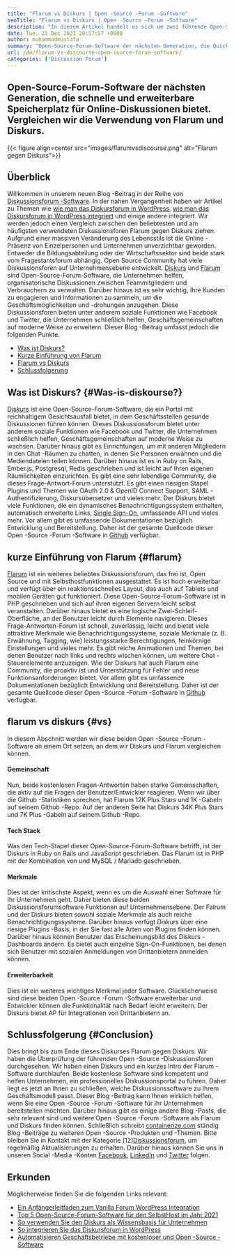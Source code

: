 ```yaml
---
title: "Flarum vs Diskurs | Open -Source -Forum -Software" 
seoTitle: "Flarum vs Diskurs | Open -Source -Forum -Software" 
description: "In diesem Artikel handelt es sich um zwei führende Open-Source-Forum-Software Flarum gegen Diskurs. Beide Software sind selbst gehostet und bieten moderne Forumfunktionen zur Diskussion." 
date: Tue, 21 Dec 2021 20:57:57 +0000
author: muhammadmustafa
summary: "Open-Source-Forum-Software der nächsten Generation, die Quick & amp; Erweiterbarer Platz für Online -Diskussionen. Vergleichen wir die Verwendung von Flarum und Diskurs." 
url: /de/flarum-vs-discourse-open-source-forum-software/
categories: ['Discussion Forum']
---
```


## Open-Source-Forum-Software der nächsten Generation, die schnelle und erweiterbare Speicherplatz für Online-Diskussionen bietet. Vergleichen wir die Verwendung von Flarum und Diskurs.

{{< figure align=center src="images/flarumvsdiscourse.png" alt="Flarum gegen Diskurs">}}


## Überblick
Willkommen in unserem neuen Blog -Beitrag in der Reihe von [Diskussionsforum -Software][1]. In der nahen Vergangenheit haben wir Artikel zu Themen wie [wie man das Diskursforum in WordPress][2], [wie man das Diskursforum in WordPress integriert][2] und einige andere integriert. Wir werden jedoch einen Vergleich zwischen den beliebtesten und am häufigsten verwendeten Diskussionsforen Flarum gegen Diskurs ziehen. Aufgrund einer massiven Veränderung des Lebensstils ist die Online -Präsenz von Einzelpersonen und Unternehmen unverzichtbar geworden. Entweder die Bildungsabteilung oder der Wirtschaftssektor sind beide stark vom Fragestantsforum abhängig.
Open Source Community hat viele Diskussionsforen auf Unternehmensebene entwickelt. [Diskurs][3] und [Flarum][4] sind Open-Source-Forum-Software, die Unternehmen helfen, organisatorische Diskussionen zwischen Teammitgliedern und Verbrauchern zu verwalten. Darüber hinaus ist es sehr wichtig, Ihre Kunden zu engagieren und Informationen zu sammeln, um die Geschäftsmöglichkeiten und -drohungen anzugehen. Diese Diskussionsforen bieten unter anderem soziale Funktionen wie Facebook und Twitter, die Unternehmen schließlich helfen, Geschäftsgemeinschaften auf moderne Weise zu erweitern. Dieser Blog -Beitrag umfasst jedoch die folgenden Punkte.
  * [Was ist Diskurs?][5]
  * [Kurze Einführung von Flarum][6]
  * [Flarum vs Diskurs][7]
  * [Schlussfolgerung][8]

## Was ist Diskurs?   {#Was-is-diskourse?}
[Diskurs][3] ist eine Open-Source-Forum-Software, die ein Portal mit reichhaltigem Gesichtsausfall bietet, in dem Geschäftsstellen gesunde Diskussionen führen können. Dieses Diskussionsforum bietet unter anderem soziale Funktionen wie Facebook und Twitter, die Unternehmen schließlich helfen, Geschäftsgemeinschaften auf moderne Weise zu wachsen. Darüber hinaus gibt es Einrichtungen, um mit anderen Mitgliedern in den Chat -Räumen zu chatten, in denen Sie Personen erwähnen und die Mediendateien teilen können. Darüber hinaus ist es in Ruby on Rails, Ember.js, Postgresql, Redis geschrieben und ist leicht auf Ihren eigenen Räumlichkeiten einzurichten.
Es gibt eine sehr lebendige Community, die dieses Frage-Antwort-Forum unterstützt. Es gibt einen riesigen Stapel Plugins und Themen wie OAuth 2.0 & OpenID Connect Support, SAML -Authentifizierung, Diskursübersetzer und vieles mehr. Der Diskurs bietet viele Funktionen, die ein dynamisches Benachrichtigungssystem enthalten, automatisch erweiterte Links, [Single Sign-On][9], umfassende API und vieles mehr. Vor allem gibt es umfassende Dokumentationen bezüglich Entwicklung und Bereitstellung. Daher ist der gesamte Quellcode dieser Open -Source -Forum -Software in [Github][10] verfügbar.

## kurze Einführung von Flarum   {#flarum}
[Flarum][4] ist ein weiteres beliebtes Diskussionsforum, das frei ist, Open Source und mit Selbsthostfunktionen ausgestattet. Es ist hoch erweiterbar und verfügt über ein reaktionsschnelles Layout, das auch auf Tablets und mobilen Geräten gut funktioniert. Diese Open-Source-Forum-Software ist in PHP geschrieben und sich auf ihren eigenen Servern leicht selbst veranstalten. Darüber hinaus bietet es eine logische Zwei-Schleif-Oberfläche, an der Benutzer leicht durch Elemente navigieren.
Dieses Frage-Antworten-Forum ist schnell, zuverlässig, leicht und bietet viele attraktive Merkmale wie Benachrichtigungssysteme, soziale Merkmale (z. B. Erwähnung, Tagging, wie) leistungsstarke Berechtigungen, feinkörnige Einstellungen und vieles mehr. Es gibt reiche Animationen und Themen, bei denen Benutzer nach links und rechts wischen können, um weitere Chat -Steuerelemente anzuzeigen. Wie der Diskurs hat auch Flarum eine Community, die proaktiv ist und Unterstützung für Fehler und neue Funktionsanforderungen bietet. Vor allem gibt es umfassende Dokumentationen bezüglich Entwicklung und Bereitstellung. Daher ist der gesamte Quellcode dieser Open -Source -Forum -Software in [Github][10] verfügbar.

## flarum vs diskurs   {#vs}
In diesem Abschnitt werden wir diese beiden Open -Source -Forum -Software an einem Ort setzen, an dem wir Diskurs und Flarum vergleichen können.

#### Gemeinschaft
Nun, beide kostenlosen Fragen-Antworten haben starke Gemeinschaften, die aktiv auf die Fragen der Benutzer/Entwickler reagieren. Wenn wir über die Github -Statistiken sprechen, hat Flarum 12K Plus Stars und 1K -Gabeln auf seinem Github -Repo. Auf der anderen Seite hat Diskurs 34K Plus Stars und 7K Plus -Gabeln auf seinem Github -Repo.

#### Tech Stack
Was den Tech-Stapel dieser Open-Source-Forum-Software betrifft, ist der Diskurs in Ruby on Rails und JavaScript geschrieben. Das Flarum ist in PHP mit der Kombination von und MySQL / Mariadb geschrieben.

#### **Merkmale**
Dies ist der kritischste Aspekt, wenn es um die Auswahl einer Software für Ihr Unternehmen geht. Daher bieten diese beiden Diskussionsforumsoftware Funktionen auf Unternehmensebene. Der Falrum und der Diskurs bieten sowohl soziale Merkmale als auch reiche Benachrichtigungssysteme. Darüber hinaus verfügt Diskurs über eine riesige Plugins -Basis, in der Sie fast alle Arten von Plugins finden können. Darüber hinaus können Benutzer das Erscheinungsbild des Diskurs -Dashboards ändern. Es bietet auch einzelne Sign-On-Funktionen, bei denen sich Benutzer mit sozialen Anmeldungen von Drittanbietern anmelden können.

#### Erweiterbarkeit
Dies ist ein weiteres wichtiges Merkmal jeder Software. Glücklicherweise sind diese beiden Open -Source -Forum -Software erweiterbar und Entwickler können die Funktionalität nach Bedarf leicht erweitern. Der Diskurs bietet AP für Integrationen von Drittanbietern an.

## Schlussfolgerung   {#Conclusion}
Dies bringt bis zum Ende dieses Diskurses Flarum gegen Diskurs. Wir haben die Überprüfung der führenden Open -Source -Diskussionsforen durchgesehen. Wir haben einen Diskurs und ein kurzes Intro der Flarum -Software durchlaufen. Beide kostenlose Software sind kompetent und helfen Unternehmen, ein professionelles Diskussionsportal zu führen. Daher liegt es jetzt an Ihnen zu schließen, welche Diskussionssoftware zu Ihrem Geschäftsmodell passt. Dieser Blog -Beitrag kann Ihnen wirklich helfen, wenn Sie eine Open -Source -Forum -Software für Ihr Unternehmen bereitstellen möchten. Darüber hinaus gibt es einige andere Blog -Posts, die sehr relevant sind und weitere Open -Source -Forum -Software als Flarum und Diskurs finden können.
Schließlich schreibt [containerize.com][11] ständig Blog -Beiträge zu weiteren Open -Source -Produkten und -Themen. Bitte bleiben Sie in Kontakt mit der Kategorie [12][Diskussionsforum][1], um regelmäßig Aktualisierungen zu erhalten. Darüber hinaus können Sie uns in unseren Social -Media -Konten [Facebook][13], [LinkedIn][14] und [Twitter][15] folgen.

## Erkunden
Möglicherweise finden Sie die folgenden Links relevant:
  * [Ein Anfängerleitfaden zum Vanilla Forum WordPress Integration][16]
  * [Top 5 Open-Source-Forum-Software für den SelbstHost im Jahr 2021][17]
  * [So verwenden Sie den Diskurs als Wissensbasis für Unternehmen][18]
  * [So integrieren Sie das Diskursforum in WordPress][2]
  * [Automatisieren Geschäftsbetriebe mit kostenloser und Open -Source -Software][19]

  
[1]: https://products.containerize.com/discussion-forum/
[2]: https://blog.containerize.com/blogging/how-to-integrate-discourse-forum-with-wordpress/
[3]: https://products.containerize.com/discussion-forum/discourse/
[4]: https://products.containerize.com/discussion-forum/flarum/
[5]: #What-is-Discourse?
[6]: #flarum
[7]: #vs
[8]: #Conclusion
[9]: https://products.containerize.com/single-sign-on/
[10]: https://github.com/discourse/discourse
[11]: https://www.containerize.com/
[12]: https://products.containerize.com/video-editing-software
[13]: https://web.facebook.com/containerize
[14]: https://www.linkedin.com/company/containerize/
[15]: https://twitter.com/containerize_co
[16]: https://blog.containerize.com/blogging/how-to-a-install-plugin-in-wordpress-vanilla-forum/
[17]: https://blog.containerize.com/discussion-forum/top-5-free-open-source-discussion-forum-software-in-2021/
[18]: https://blog.containerize.com/discussion-forum/how-to-use-discourse-as-a-knowledge-base/
[19]: https://blog.containerize.com/blogging/automate-business-operations-using-open-source-software/
